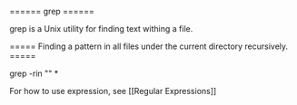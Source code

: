 ====== grep ======

grep is a Unix utility for finding text withing a file.

===== Finding a pattern in all files under the current directory recursively. =====

grep -rin "<expression>" *

For how to use expression, see [[Regular Expressions]]
